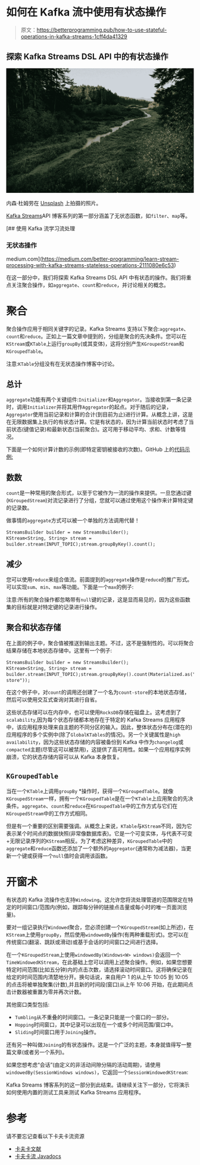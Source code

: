 # 如何在 Kafka 流中使用有状态操作

> 原文：<https://betterprogramming.pub/how-to-use-stateful-operations-in-kafka-streams-1cff4da41329>

## 探索 Kafka Streams DSL API 中的有状态操作

![](img/81dfe9813db29c321ece36b6e9eabd2f.png)

内森·杜姆劳在 [Unsplash](https://unsplash.com?utm_source=medium&utm_medium=referral) 上拍摄的照片。

[](https://medium.com/better-programming/learn-stream-processing-with-kafka-streams-stateless-operations-2111080e6c53)[Kafka Streams](https://kafka.apache.org/documentation/streams/)API 博客系列的第一部分涵盖了无状态函数，如`filter`、`map`等。

[](https://medium.com/better-programming/learn-stream-processing-with-kafka-streams-stateless-operations-2111080e6c53) [## 使用 Kafka 流学习流处理

### 无状态操作

medium.com](https://medium.com/better-programming/learn-stream-processing-with-kafka-streams-stateless-operations-2111080e6c53) 

在这一部分中，我们将探索 Kafka Streams DSL API 中有状态的操作。我们将重点关注聚合操作，如`aggregate`、`count`和`reduce`，并讨论相关的概念。

# 聚合

聚合操作应用于相同关键字的记录。Kafka Streams 支持以下聚合:`aggregate`、`count`和`reduce`。正如上一篇文章中提到的，分组是聚合的先决条件。您可以在`KStream`或`KTable`上运行`groupBy`(或其变体)，这将分别产生`KGroupedStream`和`KGroupedTable`。

注意:`KTable`分组没有在无状态操作博客中讨论。

## 总计

`aggregate`功能有两个关键组件:`Initializer`和`Aggregator`。当接收到第一条记录时，调用`Initializer`并将其用作`Aggregator`的起点。对于随后的记录，`Aggregator`使用当前记录和计算的合计(到目前为止)进行计算。从概念上讲，这是在无限数据集上执行的有状态计算。它是有状态的，因为计算当前状态时考虑了当前状态(键值记录)和最新状态(当前聚合)。这可用于移动平均、求和、计数等情况。

下面是一个如何计算计数的示例(即特定密钥被接收的次数)。GitHub 上的[代码示例:](https://github.com/abhirockzz/kafka-streams-apis/tree/master/stateful-ops)

## 数数

`count`是一种常用的聚合形式，以至于它被作为一流的操作来提供。一旦您通过键(`KGroupedStream`)对流记录进行了分组，您就可以通过使用这个操作来计算特定键的记录数。

做事情的`aggregate`方式可以被一个单独的方法调用代替！

```
StreamsBuilder builder = new StreamsBuilder();
KStream<String, String> stream = builder.stream(INPUT_TOPIC);stream.groupByKey().count();
```

## 减少

您可以使用`reduce`来组合值流。前面提到的`aggregate`操作是`reduce`的推广形式。可以实现`sum`、`min`、`max`等功能。下面是一个`max`的例子:

注意:所有的聚合操作都忽略带有`null`键的记录，这是显而易见的，因为这些函数集的目标就是对特定键的记录进行操作。

## 聚合和状态存储

在上面的例子中，聚合值被推送到输出主题。不过，这不是强制性的。可以将聚合结果存储在本地状态存储中。这里有一个例子:

```
StreamsBuilder builder = new StreamsBuilder();
KStream<String, String> stream = builder.stream(INPUT_TOPIC);stream.groupByKey().count(Materialized.as("count-store"));
```

在这个例子中，对`count`的调用还创建了一个名为`count-store`的本地状态存储，然后可以使用交互式查询对其进行自省。

这些状态存储可以在内存中，也可以使用`RocksDB`存储在磁盘上。这考虑到了`scalability`,因为每个状态存储都本地存在于特定的 Kafka Streams 应用程序中，该应用程序处理来自主题的不同分区的输入。因此，整体状态分布在(潜在的)应用程序的多个实例中(除了`GlobalKTables`的情况)。另一个关键属性是`high availability`，因为这些状态存储的内容被备份到 Kafka 中作为`changelog`或`compacted`主题(尽管这可以被禁用)，这提供了高可用性。如果一个应用程序实例崩溃，它的状态存储内容可以从 Kafka 本身恢复。

## `KGroupedTable`

当在一个`KTable`上调用`groupBy` *操作时，获得一个`KGroupedTable`。就像`KGroupedStream`一样，拥有一个`KGroupedTable`是在一个`KTable`上应用聚合的先决条件。`aggregate`、`count`和`reduce`在`KGroupedTable`中的工作方式与它们在`KGroupedStream`中的工作方式相同。

但是有一个重要的区别需要强调。从概念上来说，`KTable`与`KStream`不同，因为它表示某个时间点的数据快照(非常像数据库表)。它是一个可变实体，与代表不可变+无限记录序列的`KStream`相反。为了考虑这种差异，`KGroupedTable`中的`aggregate`和`reduce`函数还添加了一个额外的`Aggregator`(通常称为减法器)，当更新一个键或获得一个`null`值时会调用该函数。

# 开窗术

有状态的 Kafka 流操作也支持`Windowing`。这允许您将流处理管道的范围限定在特定的时间窗口/范围内(例如，跟踪每分钟的链接点击量或每小时的唯一页面浏览量)。

要对一组记录执行`Windowed`聚合，您必须创建一个`KGroupedStream`(如上所述)，在`KStream`上使用`groupBy`，然后使用`windowedBy`操作(有两种重载形式)。您可以在传统窗口(翻滚、跳跃或滑动)或基于会话的时间窗口之间进行选择。

在一个`KGroupedStream`上使用`windowedBy(Windows<W> windows)`会返回一个`TimeWindowedKStream`，在此基础上您可以调用上述聚合操作。例如，如果您想要特定时间范围(比如五分钟)内的点击次数，请选择滚动时间窗口。这将确保记录在给定的时间范围内清楚地分开。换句话说，来自用户 1 的从上午 10:05 到 10:05 的点击将被单独聚集(计数),并且新的时间段(窗口)从上午 10:06 开始，在此期间点击计数器被重置为零并再次计数。

其他窗口类型包括:

*   `Tumbling`从不重叠的时间窗口。一条记录只能是一个窗口的一部分。
*   `Hopping`时间窗口，其中记录可以出现在一个或多个时间范围/窗口中。
*   `Sliding`时间窗口用于`Joining`操作。

还有另一种叫做`Joining`的有状态操作。这是一个广泛的主题，本身就值得写一整篇文章(或者另一个系列)。

如果您想考虑“会话”(由定义的非活动间隙分隔的活动周期)，请使用`windowedBy(SessionWindows windows)`，它返回一个`SessionWindowedKStream`:

Kafka Streams 博客系列的这一部分到此结束。请继续关注下一部分，它将演示如何使用内置的测试工具来测试 Kafka Streams 应用程序。

# 参考

请不要忘记查看以下卡夫卡流资源

*   [卡夫卡文献](https://kafka.apache.org/documentation/streams/)
*   [卡夫卡流 Javadocs](https://kafka.apache.org/24/javadoc/index.html?org/apache/kafka/streams/)